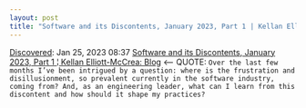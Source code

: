 ```yaml
---
layout: post
title: "Software and its Discontents, January 2023, Part 1 | Kellan Elliott-McCrea: Blog"
---
```

[Discovered](http://rolandtanglao.com/2020/07/29/p1-blogthis-checkvist-list-links-to-blog/): Jan 25, 2023 08:37 [Software and its Discontents, January 2023, Part 1 ¦ Kellan Elliott-McCrea: Blog](https://laughingmeme.org//2023/01/16/software-and-its-discontents-part-1.html) <-- QUOTE: `Over the last few months I’ve been intrigued by a question: where is the frustration and disillusionment, so prevalent currently in the software industry, coming from? And, as an engineering leader, what can I learn from this discontent and how should it shape my practices?`
